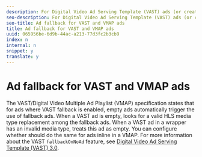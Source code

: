 ```yaml
---
description: For Digital Video Ad Serving Template (VAST) ads (or creatives) that have the fallback rule enabled, treats an ad with an invalid media type as an empty ad and attempts to use fallback ads in its place. You can configure some aspects of fallback behavior.
seo-description: For Digital Video Ad Serving Template (VAST) ads (or creatives) that have the fallback rule enabled, treats an ad with an invalid media type as an empty ad and attempts to use fallback ads in its place. You can configure some aspects of fallback behavior.
seo-title: Ad fallback for VAST and VMAP ads
title: Ad fallback for VAST and VMAP ads
uuid: 065956be-6d9b-44ac-a213-77d3fc2b3cb9
index: n
internal: n
snippet: y
translate: y
---
```


# Ad fallback for VAST and VMAP ads

The VAST/Digital Video Multiple Ad Playlist (VMAP) specification states that for ads where VAST fallback is enabled, empty ads automatically trigger the use of fallback ads. When a VAST ad is empty,  <!-- PH element: phrases/primetime-sdk-name --> looks for a valid HLS media type replacement among the fallback ads. When a VAST ad in a wrapper has an invalid media type, <!-- PH element: phrases/primetime-sdk-name --> treats this ad as empty. You can configure whether <!-- PH element: phrases/primetime-sdk-name --> should do the same for ads inline in a VMAP. For more information about the VAST `fallbackOnNoAd` feature, see [Digital Video Ad Serving Template (VAST) 3.0](http://www.iab.net/guidelines/508676/digitalvideo/vsuite/vast). 
